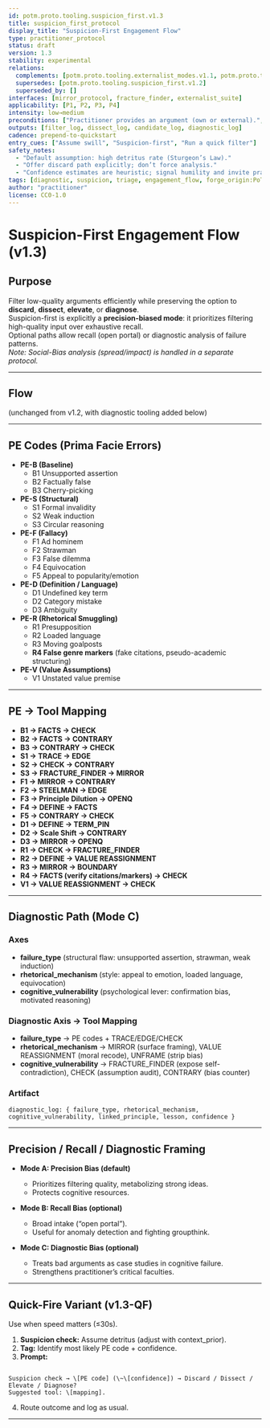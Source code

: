```yaml
---
id: potm.proto.tooling.suspicion_first.v1.3
title: suspicion_first_protocol
display_title: "Suspicion-First Engagement Flow"
type: practitioner_protocol
status: draft
version: 1.3
stability: experimental
relations:
  complements: [potm.proto.tooling.externalist_modes.v1.1, potm.proto.tooling.quickstart_flow]
  supersedes: [potm.proto.tooling.suspicion_first.v1.2]
  superseded_by: []
interfaces: [mirror_protocol, fracture_finder, externalist_suite]
applicability: [P1, P2, P3, P4]
intensity: low→medium
preconditions: ["Practitioner provides an argument (own or external).", "Willingness to assume low quality."]
outputs: [filter_log, dissect_log, candidate_log, diagnostic_log]
cadence: prepend-to-quickstart
entry_cues: ["Assume swill", "Suspicion-first", "Run a quick filter"]
safety_notes:
  - "Default assumption: high detritus rate (Sturgeon’s Law)."
  - "Offer discard path explicitly; don’t force analysis."
  - "Confidence estimates are heuristic; signal humility and invite practitioner correction."
tags: [diagnostic, suspicion, triage, engagement_flow, forge_origin:PoTM]
author: "practitioner"
license: CC0-1.0
---
```


# Suspicion-First Engagement Flow (v1.3)

## Purpose
Filter low-quality arguments efficiently while preserving the option to **discard**, **dissect**, **elevate**, or **diagnose**.  
Suspicion-first is explicitly a **precision-biased mode**: it prioritizes filtering high-quality input over exhaustive recall.  
Optional paths allow recall (open portal) or diagnostic analysis of failure patterns.  
*Note: Social-Bias analysis (spread/impact) is handled in a separate protocol.*

---

## Flow
(unchanged from v1.2, with diagnostic tooling added below)

---

## PE Codes (Prima Facie Errors)

- **PE-B (Baseline)**  
  - B1 Unsupported assertion  
  - B2 Factually false  
  - B3 Cherry-picking  
- **PE-S (Structural)**  
  - S1 Formal invalidity  
  - S2 Weak induction  
  - S3 Circular reasoning  
- **PE-F (Fallacy)**  
  - F1 Ad hominem  
  - F2 Strawman  
  - F3 False dilemma  
  - F4 Equivocation  
  - F5 Appeal to popularity/emotion  
- **PE-D (Definition / Language)**  
  - D1 Undefined key term  
  - D2 Category mistake  
  - D3 Ambiguity  
- **PE-R (Rhetorical Smuggling)**  
  - R1 Presupposition  
  - R2 Loaded language  
  - R3 Moving goalposts  
  - **R4 False genre markers** (fake citations, pseudo-academic structuring)  
- **PE-V (Value Assumptions)**  
  - V1 Unstated value premise  

---

## PE → Tool Mapping

- **B1 → FACTS → CHECK**  
- **B2 → FACTS → CONTRARY**  
- **B3 → CONTRARY → CHECK**  
- **S1 → TRACE → EDGE**  
- **S2 → CHECK → CONTRARY**  
- **S3 → FRACTURE_FINDER → MIRROR**  
- **F1 → MIRROR → CONTRARY**  
- **F2 → STEELMAN → EDGE**  
- **F3 → Principle Dilution → OPENQ**  
- **F4 → DEFINE → FACTS**  
- **F5 → CONTRARY → CHECK**  
- **D1 → DEFINE → TERM_PIN**  
- **D2 → Scale Shift → CONTRARY**  
- **D3 → MIRROR → OPENQ**  
- **R1 → CHECK → FRACTURE_FINDER**  
- **R2 → DEFINE → VALUE REASSIGNMENT**  
- **R3 → MIRROR → BOUNDARY**  
- **R4 → FACTS (verify citations/markers) → CHECK**  
- **V1 → VALUE REASSIGNMENT → CHECK**  

---

## Diagnostic Path (Mode C)

### Axes
- **failure_type** (structural flaw: unsupported assertion, strawman, weak induction)  
- **rhetorical_mechanism** (style: appeal to emotion, loaded language, equivocation)  
- **cognitive_vulnerability** (psychological lever: confirmation bias, motivated reasoning)  

### Diagnostic Axis → Tool Mapping

- **failure_type** → PE codes + TRACE/EDGE/CHECK  
- **rhetorical_mechanism** → MIRROR (surface framing), VALUE REASSIGNMENT (moral recode), UNFRAME (strip bias)  
- **cognitive_vulnerability** → FRACTURE_FINDER (expose self-contradiction), CHECK (assumption audit), CONTRARY (bias counter)  

### Artifact
`diagnostic_log: { failure_type, rhetorical_mechanism, cognitive_vulnerability, linked_principle, lesson, confidence }`  

---

## Precision / Recall / Diagnostic Framing

- **Mode A: Precision Bias (default)**  
  - Prioritizes filtering quality, metabolizing strong ideas.  
  - Protects cognitive resources.  

- **Mode B: Recall Bias (optional)**  
  - Broad intake (“open portal”).  
  - Useful for anomaly detection and fighting groupthink.  

- **Mode C: Diagnostic Bias (optional)**  
  - Treats bad arguments as case studies in cognitive failure.  
  - Strengthens practitioner’s critical faculties.  

---

## Quick-Fire Variant (v1.3-QF)

Use when speed matters (≤30s).  

1. **Suspicion check:** Assume detritus (adjust with context_prior).  
2. **Tag:** Identify most likely PE code + confidence.  
3. **Prompt:**  
```

Suspicion check → \[PE code] (\~\[confidence]) → Discard / Dissect / Elevate / Diagnose?
Suggested tool: \[mapping].

```
4. Route outcome and log as usual.  

---
